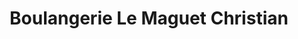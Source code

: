 ---
title: "Boulangerie Le Maguet Christian"
url: /morlaix/boulangerie-le-maguet-christian/
shop: boulangerie
---